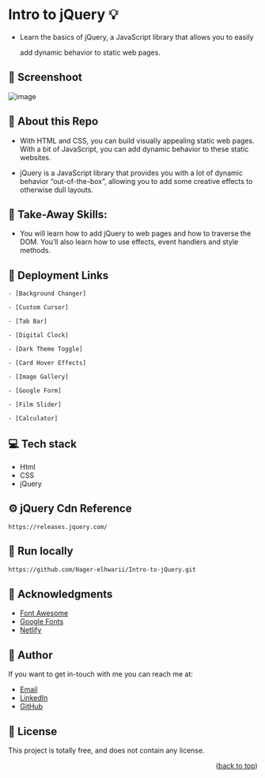 # Intro to jQuery :bulb:
<a name="readme-top"></a>
- Learn the basics of jQuery, a JavaScript library that allows you to easily
  
   add dynamic behavior to static web pages.
  
## 📸  Screenshoot
![image](https://github.com/Hager-elhwarii/Intro-to-jQuery/assets/80959882/3db059da-9f01-43b7-a34e-b29c9c26099b)

## 🌸 About this Repo
- With HTML and CSS, you can build visually appealing static web pages. With a bit of JavaScript, you can add dynamic behavior to these static websites.

- jQuery is a JavaScript library that provides you with a lot of dynamic behavior “out-of-the-box”, allowing you to add some creative effects to otherwise dull layouts.

## 🤸 Take-Away Skills:
- You will learn how to add jQuery to web pages and how to traverse the DOM. You’ll also learn how to use effects, event handlers and style methods.


## 🚀 Deployment Links
   <div width='49%'>
     
    - [Background Changer]
    
    - [Custom Cursor]
    
    - [Tab Bar]
    
    - [Digital Clock]
    
    - [Dark Theme Toggle]
    
  </div>
  
   <div width='49%'>
    
    - [Card Hover Effects]
    
    - [Image Gallery]
    
    - [Google Form]
    
    - [Film Slider]
    
    - [Calculator]
    
  </div>

 
## 💻 Tech stack
- Html
- CSS
- jQuery

## ⚙️ jQuery Cdn Reference

```
https://releases.jquery.com/
```

##  🔐 Run locally 

```bash
https://github.com/Hager-elhwarii/Intro-to-jQuery.git
```

## 📌 Acknowledgments
- [Font Awesome](https://fontawesome.com/)
- [Google Fonts](http://hager.a.elhawary@gmail.com/)
- [Netlify](https://www.netlify.com/)

## 🦄   Author
If you want to get in-touch with me you can reach me at:
-  [Email](http://hager.a.elhawary@gmail.com/)
-  [LinkedIn](https://www.linkedin.com/in/hager-omar-elhawary/)
-  [GitHub](https://github.com/Hager-elhwarii)

## 📘 License
This project is totally free,  and does not contain any license.





<p align="right">(<a href="#readme-top">back to top</a>)</p>
